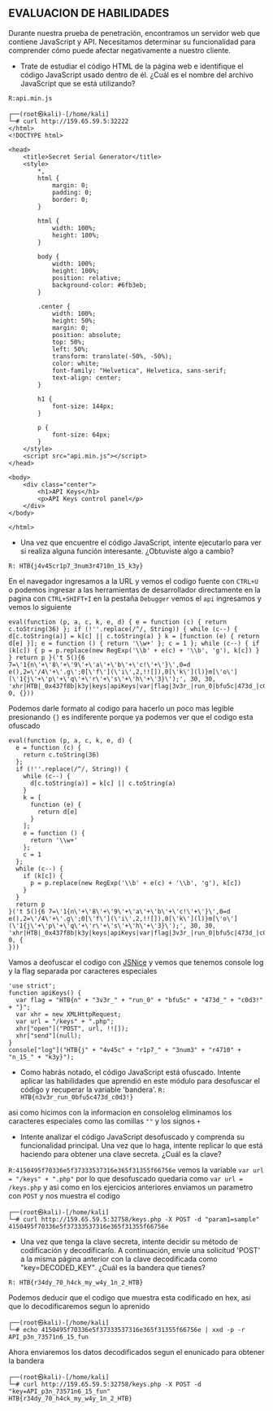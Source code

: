 ## **EVALUACION DE HABILIDADES**

Durante nuestra prueba de penetración, encontramos un servidor web que contiene JavaScript y API. Necesitamos determinar su funcionalidad para comprender cómo puede afectar negativamente a nuestro cliente.

+ Trate de estudiar el código HTML de la página web e identifique el código JavaScript usado dentro de él. ¿Cuál es el nombre del archivo JavaScript que se está utilizando?

`R:api.min.js`
~~~
┌──(root㉿kali)-[/home/kali]
└─# curl http://159.65.59.5:32222
</html>
<!DOCTYPE html>

<head>
    <title>Secret Serial Generator</title>
    <style>
        *,
        html {
            margin: 0;
            padding: 0;
            border: 0;
        }

        html {
            width: 100%;
            height: 100%;
        }

        body {
            width: 100%;
            height: 100%;
            position: relative;
            background-color: #6fb3eb;
        }

        .center {
            width: 100%;
            height: 50%;
            margin: 0;
            position: absolute;
            top: 50%;
            left: 50%;
            transform: translate(-50%, -50%);
            color: white;
            font-family: "Helvetica", Helvetica, sans-serif;
            text-align: center;
        }

        h1 {
            font-size: 144px;
        }

        p {
            font-size: 64px;
        }
    </style>
    <script src="api.min.js"></script>
</head>

<body>
    <div class="center">
        <h1>API Keys</h1>
        <p>API Keys control panel</p>
    </div>
</body>

</html>
~~~

+ Una vez que encuentre el código JavaScript, intente ejecutarlo para ver si realiza alguna función interesante. ¿Obtuviste algo a cambio?

`R: HTB{j4v45cr1p7_3num3r4710n_15_k3y}`

En el navegador ingresamos a la URL y vemos el codigo fuente con `CTRL+U` o podemos ingresar a las herramientas de desarrollador directamente en la pagina con `CTRL+SHIFT+I` en la pestaña `Debugger` vemos el `api` ingresamos y vemos lo siguiente
~~~
eval(function (p, a, c, k, e, d) { e = function (c) { return c.toString(36) }; if (!''.replace(/^/, String)) { while (c--) { d[c.toString(a)] = k[c] || c.toString(a) } k = [function (e) { return d[e] }]; e = function () { return '\\w+' }; c = 1 }; while (c--) { if (k[c]) { p = p.replace(new RegExp('\\b' + e(c) + '\\b', 'g'), k[c]) } } return p }('t 5(){6 7=\'1{n\'+\'8\'+\'9\'+\'a\'+\'b\'+\'c!\'+\'}\',0=d e(),2=\'/4\'+\'.g\';0[\'f\'](\'i\',2,!![]),0[\'k\'](l)}m[\'o\'](\'1{j\'+\'p\'+\'q\'+\'r\'+\'s\'+\'h\'+\'3}\');', 30, 30, 'xhr|HTB|_0x437f8b|k3y|keys|apiKeys|var|flag|3v3r_|run_0|bfu5c|473d_|c0d3|new|XMLHttpRequest|open|php|n_15_|POST||send|null|console||log|4v45c|r1p7_|3num3|r4710|function'.split('|'), 0, {}))
~~~

Podemos darle formato al codigo para hacerlo un poco mas legible presionando `{}` es indiferente porque ya podemos ver que el codigo esta ofuscado
~~~
eval(function (p, a, c, k, e, d) {
  e = function (c) {
    return c.toString(36)
  };
  if (!''.replace(/^/, String)) {
    while (c--) {
      d[c.toString(a)] = k[c] || c.toString(a)
    }
    k = [
      function (e) {
        return d[e]
      }
    ];
    e = function () {
      return '\\w+'
    };
    c = 1
  };
  while (c--) {
    if (k[c]) {
      p = p.replace(new RegExp('\\b' + e(c) + '\\b', 'g'), k[c])
    }
  }
  return p
}('t 5(){6 7=\'1{n\'+\'8\'+\'9\'+\'a\'+\'b\'+\'c!\'+\'}\',0=d e(),2=\'/4\'+\'.g\';0[\'f\'](\'i\',2,!![]),0[\'k\'](l)}m[\'o\'](\'1{j\'+\'p\'+\'q\'+\'r\'+\'s\'+\'h\'+\'3}\');', 30, 30, 'xhr|HTB|_0x437f8b|k3y|keys|apiKeys|var|flag|3v3r_|run_0|bfu5c|473d_|c0d3|new|XMLHttpRequest|open|php|n_15_|POST||send|null|console||log|4v45c|r1p7_|3num3|r4710|function'.split('|'), 0, {
}))
~~~

Vamos a deofuscar el codigo con [JSNice](http://www.jsnice.org/) y vemos que tenemos console log y la flag separada por caracteres especiales
~~~
'use strict';
function apiKeys() {
  var flag = "HTB{n" + "3v3r_" + "run_0" + "bfu5c" + "473d_" + "c0d3!" + "}";
  var xhr = new XMLHttpRequest;
  var url = "/keys" + ".php";
  xhr["open"]("POST", url, !![]);
  xhr["send"](null);
}
console["log"]("HTB{j" + "4v45c" + "r1p7_" + "3num3" + "r4710" + "n_15_" + "k3y}");
~~~

+ Como habrás notado, el código JavaScript está ofuscado. Intente aplicar las habilidades que aprendió en este módulo para desofuscar el código y recuperar la variable 'bandera'.
`R: HTB{n3v3r_run_0bfu5c473d_c0d3!}`

asi como hicimos con la informacion en consolelog eliminamos los caracteres especiales como las comillas `""` y los signos `+`

+ Intente analizar el código JavaScript desofuscado y comprenda su funcionalidad principal. Una vez que lo haga, intente replicar lo que está haciendo para obtener una clave secreta. ¿Cuál es la clave?

`R:4150495f70336e5f37333537316e365f31355f66756e`
vemos la variable `var url = "/keys" + ".php"` por lo que desofuscado quedaria como `var url = /keys.php` y asi como en los ejercicios anteriores enviamos un parametro con `POST` y nos muestra el codigo
~~~
┌──(root㉿kali)-[/home/kali]
└─# curl http://159.65.59.5:32758/keys.php -X POST -d "param1=sample"
4150495f70336e5f37333537316e365f31355f66756e
~~~

+ Una vez que tenga la clave secreta, intente decidir su método de codificación y decodificarlo. A continuación, envíe una solicitud 'POST' a la misma página anterior con la clave decodificada como "key=DECODED_KEY". ¿Cuál es la bandera que tienes?

`R: HTB{r34dy_70_h4ck_my_w4y_1n_2_HTB}`

Podemos deducir que el codigo que muestra esta codificado en hex, asi que lo decodificaremos segun lo aprenido
~~~
┌──(root㉿kali)-[/home/kali]
└─# echo 4150495f70336e5f37333537316e365f31355f66756e | xxd -p -r 
API_p3n_73571n6_15_fun
~~~

Ahora enviaremos los datos decodificados segun el enunicado para obtener la bandera
~~~
┌──(root㉿kali)-[/home/kali]
└─# curl http://159.65.59.5:32758/keys.php -X POST -d "key=API_p3n_73571n6_15_fun"
HTB{r34dy_70_h4ck_my_w4y_1n_2_HTB}
~~~